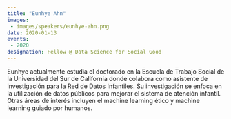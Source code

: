 ```yaml
---
title: "Eunhye Ahn"
images:
 - images/speakers/eunhye-ahn.png
date: 2020-01-13
events: 
 - 2020
designation: Fellow @ Data Science for Social Good
---
```


Eunhye actualmente estudia el doctorado en la Escuela de Trabajo Social de la Universidad del Sur de California donde colabora como asistente de investigación para la Red de Datos Infantiles. Su investigación se enfoca en la utilización de datos públicos para mejorar el sistema de atención infantil. Otras áreas de interés incluyen el machine learning ético y machine learning guiado por humanos.